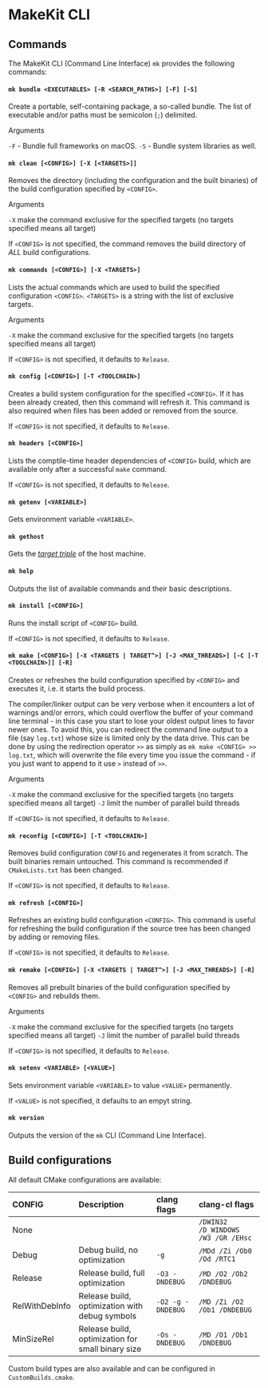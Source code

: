 # MakeKit CLI

## Commands

The MakeKit CLI (Command Line Interface) `mk` provides the following commands:

#### `mk bundle <EXECUTABLES> [-R <SEARCH_PATHS>] [-F] [-S]`

Create a portable, self-containing package, a so-called bundle. The list of executable and/or paths must be semicolon (`;`) delimited.

Arguments

`-F` - Bundle full frameworks on macOS.
`-S` - Bundle system libraries as well.

#### `mk clean [<CONFIG>] [-X [<TARGETS>]]`

Removes the directory (including the configuration and the built binaries) of the build configuration specified by `<CONFIG>`.

Arguments

`-X` make the command exclusive for the specified targets (no targets specified means all target)

If `<CONFIG>` is not specified, the command removes the build directory of *ALL* build configurations.

#### `mk commands [<CONFIG>] [-X <TARGETS>]`

Lists the actual commands which are used to build the specified configuration `<CONFIG>`. `<TARGETS>` is a string with the list of exclusive targets.

Arguments

`-X` make the command exclusive for the specified targets (no targets specified means all target)

If `<CONFIG>` is not specified, it defaults to `Release`.

#### `mk config [<CONFIG>] [-T <TOOLCHAIN>]`

Creates a build system configuration for the specified `<CONFIG>`. If it has been already created, then this command will refresh it. This command is also required when files has been added or removed from the source.

If `<CONFIG>` is not specified, it defaults to `Release`.

#### `mk headers [<CONFIG>]`

Lists the comptile-time header dependencies of `<CONFIG>` build, which are available only after a successful `make` command.

If `<CONFIG>` is not specified, it defaults to `Release`.

#### `mk getenv [<VARIABLE>]`

Gets environment variable `<VARIABLE>`.

#### `mk gethost`

Gets the [*target triple*](https://clang.llvm.org/docs/CrossCompilation.html#target-triple) of the host machine.

#### `mk help`

Outputs the list of available commands and their basic descriptions.

#### `mk install [<CONFIG>]`

Runs the install script of `<CONFIG>` build.

If `<CONFIG>` is not specified, it defaults to `Release`.

#### `mk make [<CONFIG>] [-X <TARGETS | TARGET^>] [-J <MAX_THREADS>] [-C [-T <TOOLCHAIN>]] [-R]`

Creates or refreshes the build configuration specified by `<CONFIG>` and executes it, i.e. it starts the build process.

The compiler/linker output can be very verbose when it encounters a lot of warnings and/or errors, which could overflow the buffer of your command line terminal - in this case you start to lose your oldest output lines to favor newer ones. To avoid this, you can redirect the command line output to a file (say `log.txt`) whose size is limited only by the data drive. This can be done by using the redirection operator `>>` as simply as `mk make <CONFIG> >> log.txt`, which will overwrite the file every time you issue the command - if you just want to append to it use `>` instead of `>>`.

Arguments

`-X` make the command exclusive for the specified targets (no targets specified means all target)
`-J` limit the number of parallel build threads

If `<CONFIG>` is not specified, it defaults to `Release`.

#### `mk reconfig [<CONFIG>] [-T <TOOLCHAIN>]`

Removes build configuration `CONFIG` and regenerates it from scratch. The built binaries remain untouched. This command is recommended if `CMakeLists.txt` has been changed.

If `<CONFIG>` is not specified, it defaults to `Release`.

#### `mk refresh [<CONFIG>]`

Refreshes an existing build configuration `<CONFIG>`.
This command is useful for refreshing the build configuration if the source tree has been changed by adding or removing files.

If `<CONFIG>` is not specified, it defaults to `Release`.

#### `mk remake [<CONFIG>] [-X <TARGETS | TARGET^>] [-J <MAX_THREADS>] [-R]`

Removes all prebuilt binaries of the build configuration specified by `<CONFIG>` and rebuilds them.

Arguments

`-X` make the command exclusive for the specified targets (no targets specified means all target)
`-J` limit the number of parallel build threads

If `<CONFIG>` is not specified, it defaults to `Release`.

#### `mk setenv <VARIABLE> [<VALUE>]`

Sets environment variable `<VARIABLE>` to value `<VALUE>` permanently.
  
If `<VALUE>` is not specified, it defaults to an empyt string.

#### `mk version`

Outputs the version of the `mk` CLI (Command Line Interface).

## Build configurations

All default CMake configurations are available:

| CONFIG         | Description                                       | clang flags       | clang-cl flags                     |
|:---------------|:--------------------------------------------------|:------------------|:-----------------------------------|
| None           |                                                   |                   | `/DWIN32 /D_WINDOWS /W3 /GR /EHsc` |
| Debug          | Debug build, no optimization                      | `-g`              | `/MDd /Zi /Ob0 /Od /RTC1`          |
| Release        | Release build, full optimization                  | `-O3 -DNDEBUG`    | `/MD /O2 /Ob2 /DNDEBUG`            |
| RelWithDebInfo | Release build, optimization with debug symbols    | `-O2 -g -DNDEBUG` | `/MD /Zi /O2 /Ob1 /DNDEBUG`        |
| MinSizeRel     | Release build, optimization for small binary size | `-Os -DNDEBUG`    | `/MD /O1 /Ob1 /DNDEBUG`            |

Custom build types are also available and can be configured in `CustomBuilds.cmake`.
